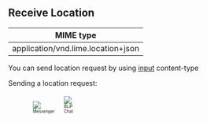 ## Receive Location


| MIME type                            |
|--------------------------------------|
| application/vnd.lime.location+json |

You can send location request by using [input](http://boyce.local:4567/#user-input) content-type

Sending a location request:

<div style="margin-left:10px;">

<div style="display: inline-block;">
<figure style="margin-right: 15px;width:60%">
    <span>
        <img src="images/location_request_mssngr.png"></img>
    </span>
    <figcaption style="font-size:0.6em">Messenger</figcaption>
</figure>
</div>

<div style="display: inline-block;">
<figure style="margin: 0;width:60%">
    <span>
        <img src="https://uploaddeimagens.com.br/images/001/147/278/original/InputLocationBlipChat.png?1508862583"></img>
    </span>
    <figcaption style="font-size:0.6em">BLiP Chat</figcaption>
</figure>
</div>
</div>